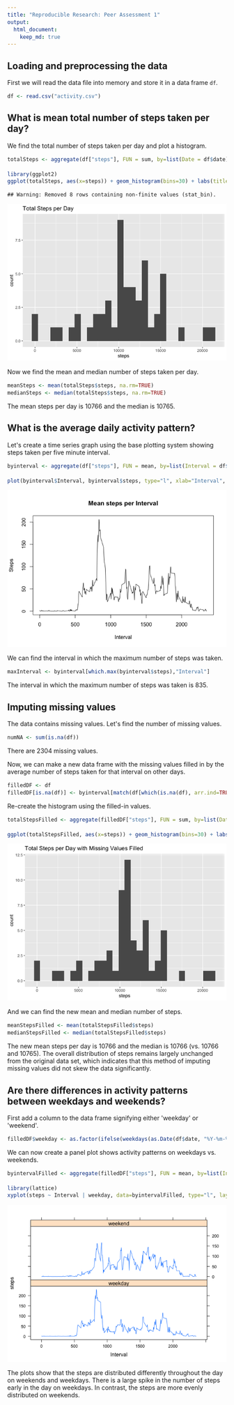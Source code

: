 ```yaml
---
title: "Reproducible Research: Peer Assessment 1"
output: 
  html_document:
    keep_md: true
---
```



## Loading and preprocessing the data

First we will read the data file into memory and store it in a data frame `df`.

```r
df <- read.csv("activity.csv")
```

## What is mean total number of steps taken per day?

We find the total number of steps taken per day and plot a histogram.


```r
totalSteps <- aggregate(df["steps"], FUN = sum, by=list(Date = df$date), na.rm=FALSE)

library(ggplot2)
ggplot(totalSteps, aes(x=steps)) + geom_histogram(bins=30) + labs(title="Total Steps per Day")
```

```
## Warning: Removed 8 rows containing non-finite values (stat_bin).
```

![](PA1_template_files/figure-html/unnamed-chunk-1-1.png)<!-- -->

Now we find the mean and median number of steps taken per day.


```r
meanSteps <- mean(totalSteps$steps, na.rm=TRUE)
medianSteps <- median(totalSteps$steps, na.rm=TRUE)
```

The mean steps per day is 10766 and the median is 10765.

## What is the average daily activity pattern?

Let's create a time series graph using the base plotting system showing steps
taken per five minute interval.


```r
byinterval <- aggregate(df["steps"], FUN = mean, by=list(Interval = df$interval), na.rm=TRUE)

plot(byinterval$Interval, byinterval$steps, type="l", xlab="Interval", ylab="Steps", main="Mean steps per Interval")
```

![](PA1_template_files/figure-html/unnamed-chunk-3-1.png)<!-- -->

We can find the interval in which the maximum number of steps was taken.


```r
maxInterval <- byinterval[which.max(byinterval$steps),"Interval"]
```

The interval in which the maximum number of steps was taken is 835.

## Imputing missing values

The data contains missing values. Let's find the number of missing values.


```r
numNA <- sum(is.na(df))
```

There are 2304 missing values.

Now, we can make a new data frame with the missing values filled in by the
average number of steps taken for that interval on other days.


```r
filledDF <- df
filledDF[is.na(df)] <- byinterval[match(df[which(is.na(df), arr.ind=TRUE)[,1],3], byinterval$Interval),"steps"]
```

Re-create the histogram using the filled-in values.


```r
totalStepsFilled <- aggregate(filledDF["steps"], FUN = sum, by=list(Date = filledDF$date))

ggplot(totalStepsFilled, aes(x=steps)) + geom_histogram(bins=30) + labs(title="Total Steps per Day with Missing Values Filled")
```

![](PA1_template_files/figure-html/unnamed-chunk-7-1.png)<!-- -->

And we can find the new mean and median number of steps.


```r
meanStepsFilled <- mean(totalStepsFilled$steps)
medianStepsFilled <- median(totalStepsFilled$steps)
```

The new mean steps per day is 10766 and the median is
10766 (vs. 10766 and 10765). The overall distribution
of steps remains largely unchanged from the original data set, which indicates
that this method of imputing missing values did not skew the data significantly.

## Are there differences in activity patterns between weekdays and weekends?

First add a column to the data frame signifying either 'weekday' or 'weekend'.

```r
filledDF$weekday <- as.factor(ifelse(weekdays(as.Date(df$date, "%Y-%m-%d")) %in% c("Saturday", "Sunday"), "weekend", "weekday"))
```

We can now create a panel plot shows activity patterns on weekdays vs. weekends.


```r
byintervalFilled <- aggregate(filledDF["steps"], FUN = mean, by=list(Interval = filledDF$interval, weekday = filledDF$weekday), na.rm=TRUE)

library(lattice)
xyplot(steps ~ Interval | weekday, data=byintervalFilled, type="l", layout=c(1,2))
```

![](PA1_template_files/figure-html/unnamed-chunk-10-1.png)<!-- -->

The plots show that the steps are distributed differently throughout the day
on weekends and weekdays. There is a large spike in the number of steps early
in the day on weekdays. In contrast, the steps are more evenly distributed on
weekends.
